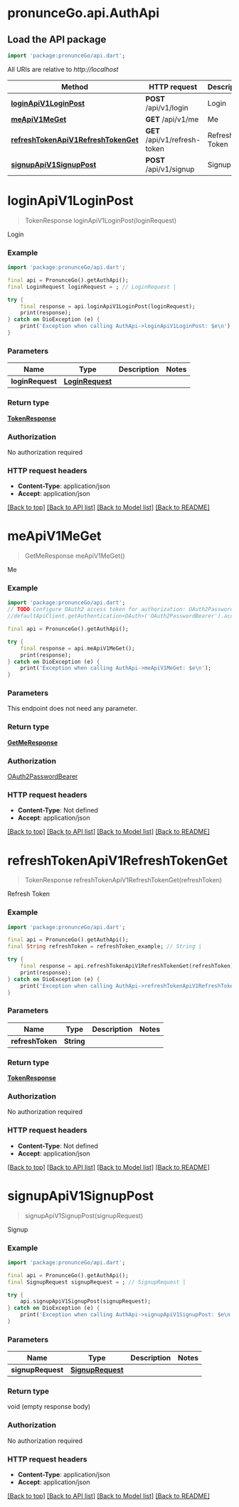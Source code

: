 # pronunceGo.api.AuthApi

## Load the API package
```dart
import 'package:pronunceGo/api.dart';
```

All URIs are relative to *http://localhost*

Method | HTTP request | Description
------------- | ------------- | -------------
[**loginApiV1LoginPost**](AuthApi.md#loginapiv1loginpost) | **POST** /api/v1/login | Login
[**meApiV1MeGet**](AuthApi.md#meapiv1meget) | **GET** /api/v1/me | Me
[**refreshTokenApiV1RefreshTokenGet**](AuthApi.md#refreshtokenapiv1refreshtokenget) | **GET** /api/v1/refresh-token | Refresh Token
[**signupApiV1SignupPost**](AuthApi.md#signupapiv1signuppost) | **POST** /api/v1/signup | Signup


# **loginApiV1LoginPost**
> TokenResponse loginApiV1LoginPost(loginRequest)

Login

### Example
```dart
import 'package:pronunceGo/api.dart';

final api = PronunceGo().getAuthApi();
final LoginRequest loginRequest = ; // LoginRequest | 

try {
    final response = api.loginApiV1LoginPost(loginRequest);
    print(response);
} catch on DioException (e) {
    print('Exception when calling AuthApi->loginApiV1LoginPost: $e\n');
}
```

### Parameters

Name | Type | Description  | Notes
------------- | ------------- | ------------- | -------------
 **loginRequest** | [**LoginRequest**](LoginRequest.md)|  | 

### Return type

[**TokenResponse**](TokenResponse.md)

### Authorization

No authorization required

### HTTP request headers

 - **Content-Type**: application/json
 - **Accept**: application/json

[[Back to top]](#) [[Back to API list]](../README.md#documentation-for-api-endpoints) [[Back to Model list]](../README.md#documentation-for-models) [[Back to README]](../README.md)

# **meApiV1MeGet**
> GetMeResponse meApiV1MeGet()

Me

### Example
```dart
import 'package:pronunceGo/api.dart';
// TODO Configure OAuth2 access token for authorization: OAuth2PasswordBearer
//defaultApiClient.getAuthentication<OAuth>('OAuth2PasswordBearer').accessToken = 'YOUR_ACCESS_TOKEN';

final api = PronunceGo().getAuthApi();

try {
    final response = api.meApiV1MeGet();
    print(response);
} catch on DioException (e) {
    print('Exception when calling AuthApi->meApiV1MeGet: $e\n');
}
```

### Parameters
This endpoint does not need any parameter.

### Return type

[**GetMeResponse**](GetMeResponse.md)

### Authorization

[OAuth2PasswordBearer](../README.md#OAuth2PasswordBearer)

### HTTP request headers

 - **Content-Type**: Not defined
 - **Accept**: application/json

[[Back to top]](#) [[Back to API list]](../README.md#documentation-for-api-endpoints) [[Back to Model list]](../README.md#documentation-for-models) [[Back to README]](../README.md)

# **refreshTokenApiV1RefreshTokenGet**
> TokenResponse refreshTokenApiV1RefreshTokenGet(refreshToken)

Refresh Token

### Example
```dart
import 'package:pronunceGo/api.dart';

final api = PronunceGo().getAuthApi();
final String refreshToken = refreshToken_example; // String | 

try {
    final response = api.refreshTokenApiV1RefreshTokenGet(refreshToken);
    print(response);
} catch on DioException (e) {
    print('Exception when calling AuthApi->refreshTokenApiV1RefreshTokenGet: $e\n');
}
```

### Parameters

Name | Type | Description  | Notes
------------- | ------------- | ------------- | -------------
 **refreshToken** | **String**|  | 

### Return type

[**TokenResponse**](TokenResponse.md)

### Authorization

No authorization required

### HTTP request headers

 - **Content-Type**: Not defined
 - **Accept**: application/json

[[Back to top]](#) [[Back to API list]](../README.md#documentation-for-api-endpoints) [[Back to Model list]](../README.md#documentation-for-models) [[Back to README]](../README.md)

# **signupApiV1SignupPost**
> signupApiV1SignupPost(signupRequest)

Signup

### Example
```dart
import 'package:pronunceGo/api.dart';

final api = PronunceGo().getAuthApi();
final SignupRequest signupRequest = ; // SignupRequest | 

try {
    api.signupApiV1SignupPost(signupRequest);
} catch on DioException (e) {
    print('Exception when calling AuthApi->signupApiV1SignupPost: $e\n');
}
```

### Parameters

Name | Type | Description  | Notes
------------- | ------------- | ------------- | -------------
 **signupRequest** | [**SignupRequest**](SignupRequest.md)|  | 

### Return type

void (empty response body)

### Authorization

No authorization required

### HTTP request headers

 - **Content-Type**: application/json
 - **Accept**: application/json

[[Back to top]](#) [[Back to API list]](../README.md#documentation-for-api-endpoints) [[Back to Model list]](../README.md#documentation-for-models) [[Back to README]](../README.md)

